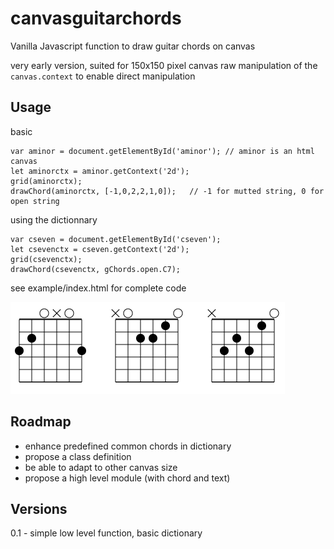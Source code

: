# canvasguitarchords
Vanilla Javascript function to draw guitar chords on canvas

very early version, suited for 150x150 pixel canvas
raw manipulation of the `canvas.context` to enable direct manipulation

Usage
-----
basic
```
var aminor = document.getElementById('aminor'); // aminor is an html canvas
let aminorctx = aminor.getContext('2d');
grid(aminorctx);
drawChord(aminorctx, [-1,0,2,2,1,0]);   // -1 for mutted string, 0 for open string
```
using the dictionnary 
```
var cseven = document.getElementById('cseven');
let csevenctx = cseven.getContext('2d');
grid(csevenctx);
drawChord(csevenctx, gChords.open.C7);
```
see example/index.html for complete code

![output sample](example/out.png)

Roadmap
-------
* enhance predefined common chords in dictionary
* propose a class definition
* be able to adapt to other canvas size
* propose a high level module (with chord and text)

Versions 
--------
0.1 - simple low level function, basic dictionary